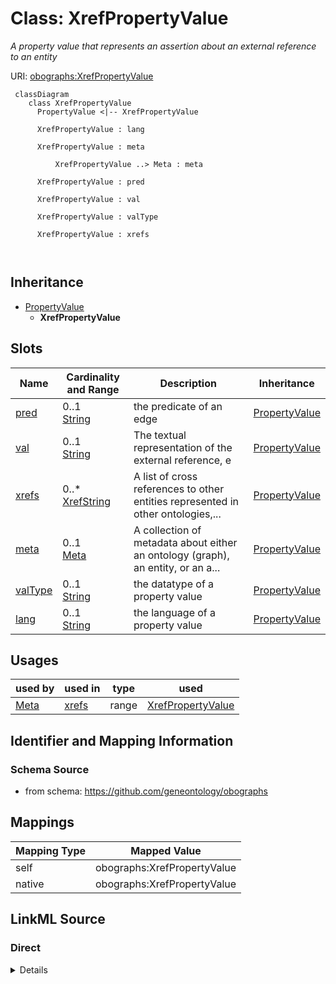 # Class: XrefPropertyValue
_A property value that represents an assertion about an external reference to an entity_




URI: [obographs:XrefPropertyValue](https://github.com/geneontology/obographs/XrefPropertyValue)



```{mermaid}
 classDiagram
    class XrefPropertyValue
      PropertyValue <|-- XrefPropertyValue
      
      XrefPropertyValue : lang
        
      XrefPropertyValue : meta
        
          XrefPropertyValue ..> Meta : meta
        
      XrefPropertyValue : pred
        
      XrefPropertyValue : val
        
      XrefPropertyValue : valType
        
      XrefPropertyValue : xrefs
        
      
```





## Inheritance
* [PropertyValue](PropertyValue.md)
    * **XrefPropertyValue**



## Slots

| Name | Cardinality and Range | Description | Inheritance |
| ---  | --- | --- | --- |
| [pred](pred.md) | 0..1 <br/> [String](String.md) | the predicate of an edge | [PropertyValue](PropertyValue.md) |
| [val](val.md) | 0..1 <br/> [String](String.md) | The textual representation of the external reference, e | [PropertyValue](PropertyValue.md) |
| [xrefs](xrefs.md) | 0..* <br/> [XrefString](XrefString.md) | A list of cross references to other entities represented in other ontologies,... | [PropertyValue](PropertyValue.md) |
| [meta](meta.md) | 0..1 <br/> [Meta](Meta.md) | A collection of metadata about either an ontology (graph), an entity, or an a... | [PropertyValue](PropertyValue.md) |
| [valType](valType.md) | 0..1 <br/> [String](String.md) | the datatype of a property value | [PropertyValue](PropertyValue.md) |
| [lang](lang.md) | 0..1 <br/> [String](String.md) | the language of a property value | [PropertyValue](PropertyValue.md) |





## Usages

| used by | used in | type | used |
| ---  | --- | --- | --- |
| [Meta](Meta.md) | [xrefs](xrefs.md) | range | [XrefPropertyValue](XrefPropertyValue.md) |






## Identifier and Mapping Information







### Schema Source


* from schema: https://github.com/geneontology/obographs





## Mappings

| Mapping Type | Mapped Value |
| ---  | ---  |
| self | obographs:XrefPropertyValue |
| native | obographs:XrefPropertyValue |





## LinkML Source

<!-- TODO: investigate https://stackoverflow.com/questions/37606292/how-to-create-tabbed-code-blocks-in-mkdocs-or-sphinx -->

### Direct

<details>
```yaml
name: XrefPropertyValue
description: A property value that represents an assertion about an external reference
  to an entity
from_schema: https://github.com/geneontology/obographs
rank: 1000
is_a: PropertyValue
slot_usage:
  val:
    name: val
    description: The textual representation of the external reference, e.g. "PMID:12345"
    domain_of:
    - PropertyValue
    role: xref

```
</details>

### Induced

<details>
```yaml
name: XrefPropertyValue
description: A property value that represents an assertion about an external reference
  to an entity
from_schema: https://github.com/geneontology/obographs
rank: 1000
is_a: PropertyValue
slot_usage:
  val:
    name: val
    description: The textual representation of the external reference, e.g. "PMID:12345"
    domain_of:
    - PropertyValue
    role: xref
attributes:
  pred:
    name: pred
    description: the predicate of an edge
    from_schema: https://github.com/geneontology/obographs
    rank: 1000
    slot_uri: rdf:predicate
    alias: pred
    owner: XrefPropertyValue
    domain_of:
    - Edge
    - SynonymPropertyValue
    - PropertyValue
    - SynonymTypeDefinition
    range: string
  val:
    name: val
    description: The textual representation of the external reference, e.g. "PMID:12345"
    from_schema: https://github.com/geneontology/obographs
    rank: 1000
    slot_uri: rdf:object
    alias: val
    owner: XrefPropertyValue
    domain_of:
    - PropertyValue
    role: xref
    range: string
  xrefs:
    name: xrefs
    description: A list of cross references to other entities represented in other
      ontologies, vocabularies, databases, or websites. The semantics of xrefs are
      intentionally weak, and most closely align with rdfs:seeAlso
    from_schema: https://github.com/geneontology/obographs
    exact_mappings:
    - oio:hasDbXref
    close_mappings:
    - rdfs:seeAlso
    rank: 1000
    multivalued: true
    alias: xrefs
    owner: XrefPropertyValue
    domain_of:
    - Meta
    - PropertyValue
    range: XrefString
  meta:
    name: meta
    description: A collection of metadata about either an ontology (graph), an entity,
      or an axiom
    from_schema: https://github.com/geneontology/obographs
    aliases:
    - annotations
    rank: 1000
    alias: meta
    owner: XrefPropertyValue
    domain_of:
    - GraphDocument
    - Graph
    - Node
    - Edge
    - PropertyValue
    - Axiom
    range: Meta
  valType:
    name: valType
    description: the datatype of a property value
    from_schema: https://github.com/geneontology/obographs
    aliases:
    - value type
    - datatype
    rank: 1000
    alias: valType
    owner: XrefPropertyValue
    domain_of:
    - PropertyValue
    range: string
  lang:
    name: lang
    description: the language of a property value
    from_schema: https://github.com/geneontology/obographs
    rank: 1000
    alias: lang
    owner: XrefPropertyValue
    domain_of:
    - PropertyValue
    range: string

```
</details>